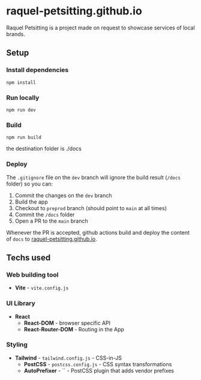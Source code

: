 # raquel-petsitting.github.io

Raquel Petsitting is a project made on request to showcase services of local brands.

## Setup

### Install dependencies

`npm install`

### Run locally

`npm run dev`

### Build

`npm run build`

the destination folder is ./docs

### Deploy

The `.gitignore` file on the `dev` branch will ignore the build result (`/docs` folder) so you can:

1. Commit the changes on the `dev` branch
2. Build the app
3. Checkout to `preprod` branch (should point to `main` at all times)
4. Commit the `/docs` folder
5. Open a PR to the `main` branch

Whenever the PR is accepted, github actions build and deploy the content of `docs` to [raquel-petsitting.github.io](https://raquel-petsitting.github.io/).

## Techs used

### Web building tool

- **Vite** - `vite.config.js`

### UI Library

- **React**
  - **React-DOM** - browser specific API
  - **React-Router-DOM** - Routing in the App

### Styling

- **Tailwind** - `tailwind.config.js` - CSS-in-JS
  - **PostCSS** - `postcss.config.js` - CSS syntax transformations
  - **AutoPrefixer** - `` - PostCSS plugin that adds vendor prefixes
